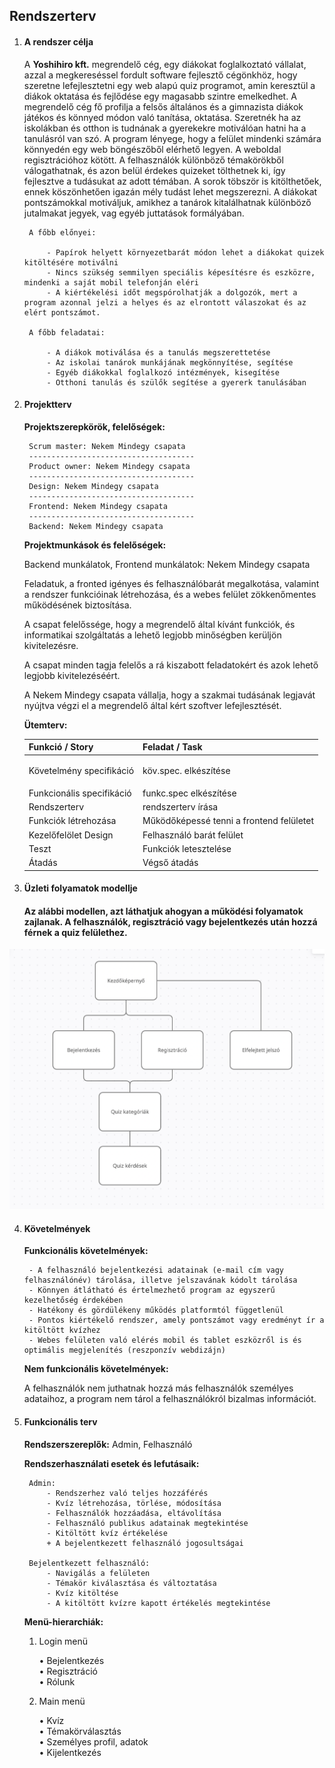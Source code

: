 ## Rendszerterv

1. #### A rendszer célja
    A **Yoshihiro kft.** megrendelő cég, egy diákokat foglalkoztató vállalat, azzal a megkereséssel fordult software fejlesztő cégönkhöz, hogy szeretne lefejlesztetni egy web alapú quiz programot, amin keresztül a diákok oktatása és fejlődése egy magasabb szintre emelkedhet. 
    A megrendelő cég fő profilja a felsős általános és a gimnazista diákok játékos és könnyed módon való tanítása, oktatása. Szeretnék ha az iskolákban és otthon is tudnának a gyerekekre motiválóan hatni ha a tanulásról van szó. 
    A program lényege, hogy a felület mindenki számára könnyedén egy web böngészőből elérhető legyen. A weboldal regisztrációhoz kötött. A felhasználók különböző témakörökből válogathatnak, és azon belül érdekes quizeket tölthetnek ki, így fejlesztve a tudásukat az adott témában. 
    A sorok töbször is kitölthetőek, ennek köszönhetően igazán mély tudást lehet megszerezni. 
    A diákokat pontszámokkal motiváljuk, amikhez a tanárok kitalálhatnak különböző jutalmakat jegyek, vag egyéb juttatások formályában.

        A főbb előnyei:
        
            - Papírok helyett környezetbarát módon lehet a diákokat quizek kitöltésére motiválni
            - Nincs szükség semmilyen speciális képesítésre és eszközre, mindenki a saját mobil telefonján eléri
            - A kiértékelési időt megspórolhatják a dolgozók, mert a program azonnal jelzi a helyes és az elrontott válaszokat és az elért pontszámot.
            
        A főbb feladatai:
        
            - A diákok motiválása és a tanulás megszerettetése
            - Az iskolai tanárok munkájának megkönnyítése, segítése
            - Egyéb diákokkal foglalkozó intézmények, kisegítése
            - Otthoni tanulás és szülők segítése a gyererk tanulásában


2. #### Projektterv
    **Projektszerepkörök, felelőségek:**

        Scrum master: Nekem Mindegy csapata
        -------------------------------------
        Product owner: Nekem Mindegy csapata
        -------------------------------------
        Design: Nekem Mindegy csapata
        -------------------------------------
        Frontend: Nekem Mindegy csapata
        -------------------------------------
        Backend: Nekem Mindegy csapata

    **Projektmunkások és felelőségek:**

    Backend munkálatok, Frontend munkálatok: Nekem Mindegy csapata

    Feladatuk, a fronted igényes és felhasználóbarát megalkotása, valamint a rendszer funkcióinak létrehozása, és a webes felület zökkenőmentes működésének biztosítása. 
    
    A csapat felelőssége, hogy a megrendelő által kívánt funkciók, és informatikai szolgáltatás a lehető legjobb minőségben kerüljön kivitelezésre. 
    
    A csapat minden tagja felelős a rá kiszabott feladatokért és azok lehető legjobb kivitelezéséért. 
    
    A Nekem Mindegy csapata vállalja, hogy a szakmai tudásának legjavát nyújtva végzi el a megrendelő által kért szoftver lefejlesztését.

    **Ütemterv:**


    |**Funkció / Story**|**Feladat / Task**|
    | :- | :- |
    |Követelmény specifikáció|<p>köv.spec. elkészítése</p><p></p>|
    |Funkcionális specifikáció|funkc.spec elkészítése|
    |Rendszerterv|rendszerterv írása|
    |Funkciók létrehozása|Működőképessé tenni a frontend felületet|
    |Kezelőfelölet Design|Felhasználó barát felület|
    |Teszt|Funkciók letesztelése|
    |Átadás|Végső átadás|


3. #### Üzleti folyamatok modellje
    #### Az alábbi modellen, azt láthatjuk ahogyan a működési folyamatok zajlanak. A felhasználók, regisztráció vagy bejelentkezés után hozzá férnek a quiz felülethez.
![](modell.png)


4. #### Követelmények

    **Funkcionális követelmények:** 
    
        - A felhasználó bejelentkezési adatainak (e-mail cím vagy felhasználónév) tárolása, illetve jelszavának kódolt tárolása
        - Könnyen átlátható és értelmezhető program az egyszerű kezelhetőség érdekében
        - Hatékony és gördülékeny működés platformtól függetlenül
        - Pontos kiértékelő rendszer, amely pontszámot vagy eredményt ír a kitöltött kvízhez
        - Webes felületen való elérés mobil és tablet eszközről is és optimális megjelenítés (reszponzív webdizájn)

    **Nem funkcionális követelmények:**   
    
    A felhasználók nem juthatnak hozzá más felhasználók személyes adataihoz, a program nem tárol a felhasználókról bizalmas információt.


5. #### Funkcionális terv

    **Rendszerszereplők:** Admin, Felhasználó

    **Rendszerhasználati esetek és lefutásaik:**
    
        Admin:
            - Rendszerhez való teljes hozzáférés
            - Kvíz létrehozása, törlése, módosítása
            - Felhasználók hozzáadása, eltávolítása
            - Felhasználó publikus adatainak megtekintése
            - Kitöltött kvíz értékelése
            + A bejelentkezett felhasználó jogosultságai
    
        Bejelentkezett felhasználó:
            - Navigálás a felületen
            - Témakör kiválasztása és változtatása
            - Kvíz kitöltése
            - A kitöltött kvízre kapott értékelés megtekintése

    **Menü-hierarchiák:**

    1. Login menü

        • Bejelentkezés    
        • Regisztráció        
        • Rólunk

    2. Main menü

        • Kvíz    
        • Témakörválasztás        
        • Személyes profil, adatok        
        • Kijelentkezés
